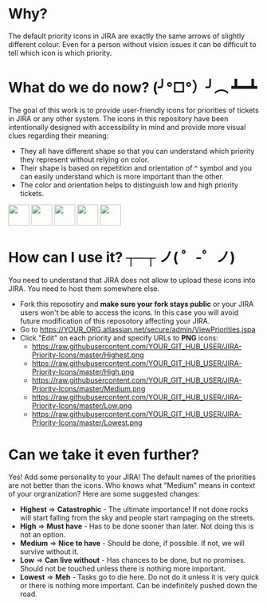 # Why?
The default priority icons in JIRA are exactly the same arrows of slightly different colour. Even for a person without vision issues it can be difficult to tell which icon is which priority.

# What do we do now? (╯°□°）╯︵ ┻━┻ 

The goal of this work is to provide user-friendly icons for priorities of tickets in JIRA or any other system. The icons in this repository have been intentionally designed with accessibility in mind and provide more visual clues regarding their meaning:
* They all have different shape so that you can understand which priority they represent without relying on color.
* Their shape is based on repetition and orientation of ^ symbol and you can easily understand which is more important than the other.
* The color and orientation helps to distinguish low and high priority tickets.

<span>
<image  height="42" src="https://github.com/AlexanderBartash/JIRA-Priority-Icons/blob/master/Highest.svg"/>
<image  height="42" src="https://github.com/AlexanderBartash/JIRA-Priority-Icons/blob/master/High.svg"/>
<image  height="42" src="https://github.com/AlexanderBartash/JIRA-Priority-Icons/blob/master/Medium.svg"/>
<image  height="42" src="https://github.com/AlexanderBartash/JIRA-Priority-Icons/blob/master/Low.svg"/>
<image  height="42" src="https://github.com/AlexanderBartash/JIRA-Priority-Icons/blob/master/Lowest.svg"/>
</span>

# How can I use it? ┬─┬ ノ( ゜-゜ノ)
You need to understand that JIRA does not allow to upload these icons into JIRA. You need to host them somewhere else.
* Fork this reposotiry and **make sure your fork stays public** or your JIRA users won't be able to access the icons. In this case you will avoid future modification of this reposotory affecting your JIRA.
* Go to https://YOUR_ORG.atlassian.net/secure/admin/ViewPriorities.jspa
* Click "Edit" on each priority and specify URLs to **PNG** icons:
    * https://raw.githubusercontent.com/YOUR_GIT_HUB_USER/JIRA-Priority-Icons/master/Highest.png
    * https://raw.githubusercontent.com/YOUR_GIT_HUB_USER/JIRA-Priority-Icons/master/High.png
    * https://raw.githubusercontent.com/YOUR_GIT_HUB_USER/JIRA-Priority-Icons/master/Medium.png
    * https://raw.githubusercontent.com/YOUR_GIT_HUB_USER/JIRA-Priority-Icons/master/Low.png
    * https://raw.githubusercontent.com/YOUR_GIT_HUB_USER/JIRA-Priority-Icons/master/Lowest.png

# Can we take it even further?
Yes! Add some personality to your JIRA! The default names of the priorities are not better than the icons. Who knows what "Medium" means in context of your orgranization? Here are some suggested changes:
* **Highest** => **Catastrophic** - The ultimate importance! If not done rocks will start falling from the sky and people start rampaging on the streets.	
* **High** => **Must have** - Has to be done sooner than later. Not doing this is not an option.	
* **Medium** => **Nice to have**	- Should be done, if possible. If not, we will survive without it.
* **Low** => **Can live without** - Has chances to be done, but no promises. Should not be touched unless there is nothing more important.	
* **Lowest** => **Meh** - Tasks go to die here. Do not do it unless it is very quick or there is nothing more important. Can be indefinitely pushed down the road.	
